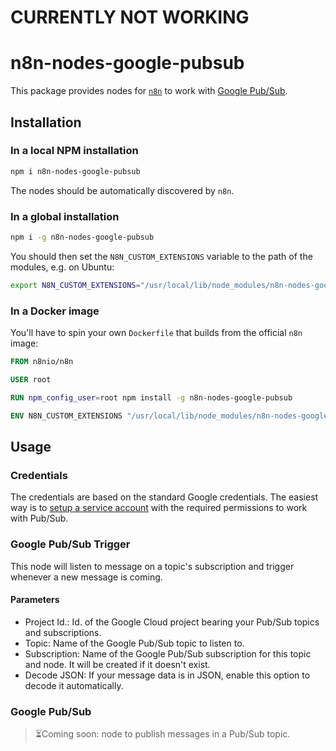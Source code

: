 # CURRENTLY NOT WORKING

# n8n-nodes-google-pubsub

This package provides nodes for [`n8n`](https://github.com/n8n-io/n8n) to work with [Google Pub/Sub](https://cloud.google.com/pubsub/docs).

## Installation

### In a local NPM installation

```bash
npm i n8n-nodes-google-pubsub
```

The nodes should be automatically discovered by `n8n`.

### In a global installation

```bash
npm i -g n8n-nodes-google-pubsub
```

You should then set the `N8N_CUSTOM_EXTENSIONS` variable to the path of the modules, e.g. on Ubuntu:

```bash
export N8N_CUSTOM_EXTENSIONS="/usr/local/lib/node_modules/n8n-nodes-google-pubsub"
```

### In a Docker image

You'll have to spin your own `Dockerfile` that builds from the official `n8n` image:


```Dockerfile
FROM n8nio/n8n

USER root

RUN npm_config_user=root npm install -g n8n-nodes-google-pubsub

ENV N8N_CUSTOM_EXTENSIONS "/usr/local/lib/node_modules/n8n-nodes-google-pubsub"

```

## Usage

### Credentials

The credentials are based on the standard Google credentials. The easiest way is to [setup a service account](https://docs.n8n.io/nodes/credentials/Google/#using-service-account) with the required permissions to work with Pub/Sub.

### Google Pub/Sub Trigger

This node will listen to message on a topic's subscription and trigger whenever a new message is coming.

#### Parameters

* Project Id.: Id. of the Google Cloud project bearing your Pub/Sub topics and subscriptions.
* Topic: Name of the Google Pub/Sub topic to listen to.
* Subscription: Name of the Google Pub/Sub subscription for this topic and node. It will be created if it doesn't exist.
* Decode JSON: If your message data is in JSON, enable this option to decode it automatically.

### Google Pub/Sub

> ⏳Coming soon: node to publish messages in a Pub/Sub topic.
